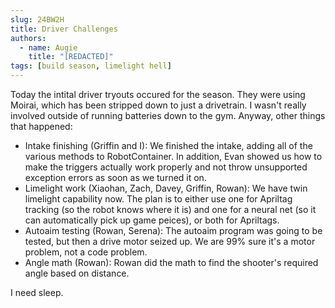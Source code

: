 ```yaml
---
slug: 24BW2H
title: Driver Challenges
authors:
  - name: Augie
    title: "[REDACTED]"
tags: [build season, limelight hell]
---
```

Today the intital driver tryouts occured for the season. They were using Moirai, which has been stripped down to just a drivetrain. I wasn't really involved outside of running batteries down to the gym. Anyway, other things that happened:
* Intake finishing (Griffin and I): We finished the intake, adding all of the various methods to RobotContainer. In addition, Evan showed us how to make the triggers actually work properly and not throw unsupported exception errors as soon as we turned it on.
* Limelight work (Xiaohan, Zach, Davey, Griffin, Rowan): We have twin limelight capability now. The plan is to either use one for Apriltag tracking (so the robot knows where it is) and one for a neural net (so it can automatically pick up game peices), or both for Apriltags. 
* Autoaim testing (Rowan, Serena): The autoaim program was going to be tested, but then a drive motor seized up. We are 99% sure it's a motor problem, not a code problem.
* Angle math (Rowan): Rowan did the math to find the shooter's required angle based on distance.

I need sleep.